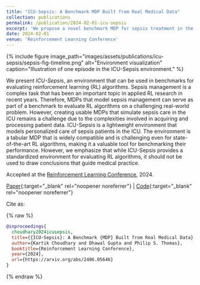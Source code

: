 ```yaml
---
title: "ICU-Sepsis: A Benchmark MDP Built from Real Medical Data"
collection: publications
permalink: /publication/2024-02-01-icu-sepsis
excerpt: 'We propose a novel benchmark MDP for sepsis treatment in the ICU built using medical data from real patients.'
date: 2024-02-01
venue: 'Reinforcement Learning Conference'
---
```


{% include figure image_path="images/assets/publications/icu-sepsis/sepsis-fig-timeline.png"
alt="Environment visualization" caption="Illustration of one episode in the ICU-Sepsis environment." %}

We present *ICU-Sepsis*, an environment that can be used in benchmarks for evaluating reinforcement learning (RL)
algorithms. Sepsis management is a complex task that has been an important topic in applied RL research in recent
years. Therefore, MDPs that model sepsis management can serve as part of a benchmark to evaluate RL algorithms on a
challenging real-world problem. However, creating usable MDPs that simulate sepsis care in the ICU remains a challenge
due to the complexities involved in acquiring and processing patient data. ICU-Sepsis is a lightweight environment that
models personalized care of sepsis patients in the ICU. The environment is a tabular MDP that is widely compatible and
is challenging even for state-of-the-art RL algorithms, making it a valuable tool for benchmarking their performance.
However, we emphasize that while ICU-Sepsis provides a standardized environment for evaluating RL algorithms, it should
not be used to draw conclusions that guide medical practice.

Accepted at the [Reinforcement Learning Conference](https://rl-conference.cc/), 2024.

[Paper](https://arxiv.org/abs/2406.05646){:target="_blank" rel="noopener noreferrer"} \|
[Code](https://github.com/icu-sepsis/icu-sepsis){:target="_blank" rel="noopener noreferrer"}


Cite as:

{% raw %}
```bibtex
@inproceedings{
  choudhary2024icusepsis,
  title={{ICU-Sepsis}: A Benchmark {MDP} Built from Real Medical Data},
  author={Kartik Choudhary and Dhawal Gupta and Philip S. Thomas},
  booktitle={Reinforcement Learning Conference},
  year={2024},
  url={https://arxiv.org/abs/2406.05646}
}
```
{% endraw %}
